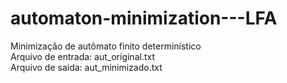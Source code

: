 # automaton-minimization---LFA
Minimização de autômato finito determinístico <br />
Arquivo de entrada: aut_original.txt <br />
Arquivo de saida: aut_minimizado.txt 
